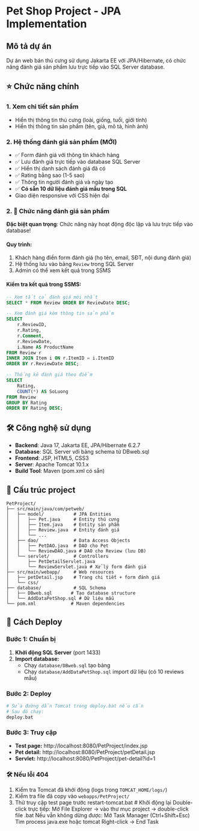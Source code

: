 # Pet Shop Project - JPA Implementation

## Mô tả dự án
Dự án web bán thú cưng sử dụng Jakarta EE với JPA/Hibernate, có chức năng đánh giá sản phẩm lưu trực tiếp vào SQL Server database.

## ⭐ Chức năng chính

### 1. Xem chi tiết sản phẩm
- Hiển thị thông tin thú cưng (loài, giống, tuổi, giới tính)
- Hiển thị thông tin sản phẩm (tên, giá, mô tả, hình ảnh)

### 2. **Hệ thống đánh giá sản phẩm (MỚI)**
- ✅ Form đánh giá với thông tin khách hàng
- ✅ Lưu đánh giá trực tiếp vào database SQL Server
- ✅ Hiển thị danh sách đánh giá đã có
- ✅ Rating bằng sao (1-5 sao)
- ✅ Thông tin người đánh giá và ngày tạo
- ✅ **Có sẵn 10 dữ liệu đánh giá mẫu trong SQL**
- Giao diện responsive với CSS hiện đại

### 2. 🎯 Chức năng đánh giá sản phẩm
**Đặc biệt quan trọng**: Chức năng này hoạt động độc lập và lưu trực tiếp vào database!

#### Quy trình:
1. Khách hàng điền form đánh giá (họ tên, email, SĐT, nội dung đánh giá)
2. Hệ thống lưu vào bảng `Review` trong SQL Server
3. Admin có thể xem kết quả trong SSMS

#### Kiểm tra kết quả trong SSMS:
```sql
-- Xem tất cả đánh giá mới nhất
SELECT * FROM Review ORDER BY ReviewDate DESC;

-- Xem đánh giá kèm thông tin sản phẩm
SELECT 
    r.ReviewID,
    r.Rating,
    r.Comment,
    r.ReviewDate,
    i.Name AS ProductName
FROM Review r
INNER JOIN Item i ON r.ItemID = i.ItemID
ORDER BY r.ReviewDate DESC;

-- Thống kê đánh giá theo điểm
SELECT 
    Rating,
    COUNT(*) AS SoLuong
FROM Review
GROUP BY Rating
ORDER BY Rating DESC;
```

## 🛠️ Công nghệ sử dụng
- **Backend**: Java 17, Jakarta EE, JPA/Hibernate 6.2.7
- **Database**: SQL Server với bảng schema từ DBweb.sql
- **Frontend**: JSP, HTML5, CSS3
- **Server**: Apache Tomcat 10.1.x
- **Build Tool**: Maven (pom.xml có sẵn)

## 📁 Cấu trúc project
```
PetProject/
├── src/main/java/com/petweb/
│   ├── model/           # JPA Entities
│   │   ├── Pet.java     # Entity thú cưng
│   │   ├── Item.java    # Entity sản phẩm  
│   │   ├── Review.java  # Entity đánh giá
│   │   └── ...
│   ├── dao/             # Data Access Objects
│   │   ├── PetDAO.java  # DAO cho Pet
│   │   └── ReviewDAO.java # DAO cho Review (lưu DB)
│   └── servlet/         # Controllers
│       ├── PetDetailServlet.java
│       └── ReviewServlet.java # Xử lý form đánh giá
├── src/main/webapp/     # Web resources
│   ├── petDetail.jsp    # Trang chi tiết + form đánh giá
│   └── css/
├── database/            # SQL Schema
│   ├── DBweb.sql       # Tạo database structure
│   └── AddDataPetShop.sql # Dữ liệu mẫu
└── pom.xml             # Maven dependencies
```

## 🚀 Cách Deploy

### Bước 1: Chuẩn bị
1. **Khởi động SQL Server** (port 1433)
2. **Import database:**
   - Chạy `database/DBweb.sql` tạo bảng
   - Chạy `database/AddDataPetShop.sql` import dữ liệu (có 10 reviews mẫu)

### Bước 2: Deploy
```bash
# Sửa đường dẫn Tomcat trong deploy.bat nếu cần
# Sau đó chạy:
deploy.bat
```

### Bước 3: Truy cập
- **Test page:** http://localhost:8080/PetProject/index.jsp  
- **Pet detail:** http://localhost:8080/PetProject/petDetail.jsp
- **Servlet:** http://localhost:8080/PetProject/pet-detail?id=1

### 🛠️ Nếu lỗi 404
1. Kiểm tra Tomcat đã khởi động (logs trong `TOMCAT_HOME/logs/`)
2. Kiểm tra file đã copy vào `webapps/PetProject/`
3. Thử truy cập test page trước
restart-tomcat.bat    # Khởi động lại
Double-click trực tiếp:
Mở File Explorer → vào thư mục project → double-click file .bat
Nếu vẫn không dừng được:
Mở Task Manager (Ctrl+Shift+Esc)
Tìm process java.exe hoặc tomcat
Right-click → End Task